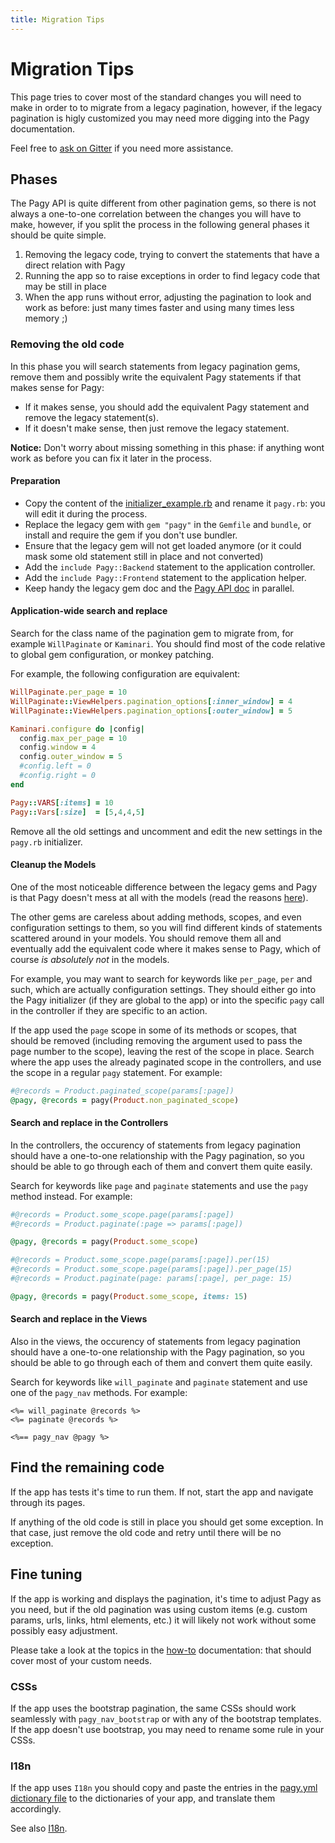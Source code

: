 ```yaml
---
title: Migration Tips
---
```

# Migration Tips

This page tries to cover most of the standard changes you will need to make in order to to migrate from a legacy pagination, however, if the legacy pagination is higly customized you may need more digging into the Pagy documentation.

Feel free to [ask on Gitter](https://gitter.im/ruby-pagy/Lobby) if you need more assistance.

## Phases

The Pagy API is quite different from other pagination gems, so there is not always a one-to-one correlation between the changes you will have to make, however, if you split the process in the following general phases it should be quite simple.

1. Removing the legacy code, trying to convert the statements that have a direct relation with Pagy
2. Running the app so to raise exceptions in order to find legacy code that may be still in place
3. When the app runs without error, adjusting the pagination to look and work as before: just many times faster and using many times less memory ;)

### Removing the old code

In this phase you will search statements from legacy pagination gems, remove them and possibly write the equivalent Pagy statements if that makes sense for Pagy:

- If it makes sense, you should add the equivalent Pagy statement and remove the legacy statement(s).
- If it doesn't make sense, then just remove the legacy statement.

__Notice:__ Don't worry about missing something in this phase: if anything wont work as before you can fix it later in the process.

#### Preparation

- Copy the content of the [initializer_example.rb](https://github.com/ddnexus/pagy/blob/master/lib/pagy/extras/initializer_example.rb) and rename it `pagy.rb`: you will edit it during the process.
- Replace the legacy gem with `gem "pagy"` in the `Gemfile` and `bundle`, or install and require the gem if you don't use bundler.
- Ensure that the legacy gem will not get loaded anymore (or it could mask some old statement still in place and not converted)
- Add the `include Pagy::Backend` statement to the application controller.
- Add the `include Pagy::Frontend` statement to the application helper.
- Keep handy the legacy gem doc and the [Pagy API doc](api/pagy.md) in parallel.

#### Application-wide search and replace

Search for the class name of the pagination gem to migrate from, for example `WillPaginate` or `Kaminari`. You should find most of the code relative to global gem configuration, or monkey patching.

For example, the following configuration are equivalent:

```ruby
WillPaginate.per_page = 10
WillPaginate::ViewHelpers.pagination_options[:inner_window] = 4
WillPaginate::ViewHelpers.pagination_options[:outer_window] = 5
```

```ruby
Kaminari.configure do |config|
  config.max_per_page = 10
  config.window = 4
  config.outer_window = 5
  #config.left = 0
  #config.right = 0
end
```

```ruby
Pagy::VARS[:items] = 10
Pagy::Vars[:size]  = [5,4,4,5]
```

Remove all the old settings and uncomment and edit the new settings in the `pagy.rb` initializer.

#### Cleanup the Models

One of the most noticeable difference between the legacy gems and Pagy is that Pagy doesn't mess at all with the models (read the reasons [here](index.md#stay-away-from-the-models)).

The other gems are careless about adding methods, scopes, and even configuration settings to them, so you will find different kinds of statements scattered around in your models. You should remove them all and eventually add the equivalent code where it makes sense to Pagy, which of course _is absolutely not_ in the models.

For example, you may want to search for keywords like `per_page`, `per` and such, which are actually configuration settings. They should either go into the Pagy initializer (if they are global to the app) or into the specific `pagy` call in the controller if they are specific to an action.

If the app used the `page` scope in some of its methods or scopes, that should be removed (including removing the argument used to pass the page number to the scope), leaving the rest of the scope in place. Search where the app uses the already paginated scope in the controllers, and use the scope in a regular `pagy` statement. For example:

```ruby
#@records = Product.paginated_scope(params[:page])
@pagy, @records = pagy(Product.non_paginated_scope)
```

#### Search and replace in the Controllers

In the controllers, the occurency of statements from legacy pagination should have a one-to-one relationship with the Pagy pagination, so you should be able to go through each of them and convert them quite easily.

Search for keywords like `page` and `paginate` statements and use the `pagy` method instead. For example:

```ruby
#@records = Product.some_scope.page(params[:page])
#@records = Product.paginate(:page => params[:page])

@pagy, @records = pagy(Product.some_scope)
```

```ruby
#@records = Product.some_scope.page(params[:page]).per(15)
#@records = Product.some_scope.page(params[:page]).per_page(15)
#@records = Product.paginate(page: params[:page], per_page: 15)

@pagy, @records = pagy(Product.some_scope, items: 15)
```

#### Search and replace in the Views

Also in the views, the occurency of statements from legacy pagination should have a one-to-one relationship with the Pagy pagination, so you should be able to go through each of them and convert them quite easily.

Search for keywords like `will_paginate` and `paginate` statement and use one of the `pagy_nav` methods. For example:

```erb
<%= will_paginate @records %>
<%= paginate @records %>

<%== pagy_nav @pagy %>
```

## Find the remaining code

If the app has tests it's time to run them. If not, start the app and navigate through its pages.

If anything of the old code is still in place you should get some exception. In that case, just remove the old code and retry until there will be no exception.

## Fine tuning

If the app is working and displays the pagination, it's time to adjust Pagy as you need, but if the old pagination was using custom items (e.g. custom params, urls, links, html elements, etc.) it will likely not work without some possibly easy adjustment.

Please take a look at the topics in the [how-to](how-to.md) documentation: that should cover most of your custom needs.

### CSSs

If the app uses the bootstrap pagination, the same CSSs should work seamlessly with `pagy_nav_bootstrap` or with any of the bootstrap templates. If the app doesn't use bootstrap, you may need to rename some rule in your CSSs.

### I18n

If the app uses `I18n` you should copy and paste the entries in the [pagy.yml dictionary file](https://github.com/ddnexus/pagy/blob/master/lib/locales/pagy.yml) to the dictionaries of your app, and translate them accordingly.

See also [I18n](api/frontend.md#i18n).

